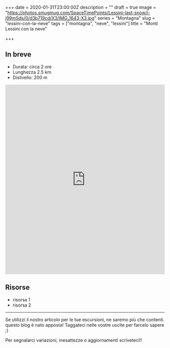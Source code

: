 +++
date = 2020-01-31T23:00:00Z
description = ""
draft = true
image = "https://photos.smugmug.com/SpaceTimePoints/Lessini-last-snow/i-j99mSds/0/d3b719cd/X3/IMG_1643-X3.jpg"
series = "Montagna"
slug = "lessini-con-la-neve"
tags = ["montagna", "neve", "lessini"]
title = "Monti Lessini con la neve"

+++
## In breve

* Durata: circa 2 ore
* Lunghezza 2.5 km
* Dislivello: 200 m

<iframe src="https://www.komoot.com/tour/111972807/embed?profile=1" width="100%" height="600" frameborder="0" scrolling="no"></iframe>

## Risorse

* risorsa 1
* risorsa 2

***

Se utilizzi il nostro articolo per le tue escursioni, ne saremo più che contenti. questo blog è nato apposta! Taggateci nelle vostre uscite per farcelo sapere ;)

Per segnalarci variazioni, inesattezze o aggiornamenti scriveteci!!